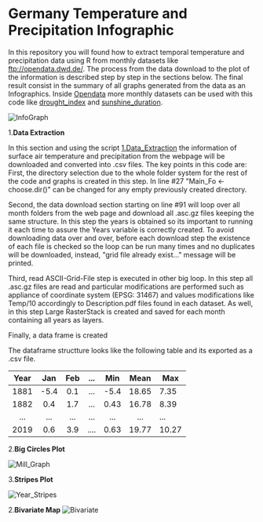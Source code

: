 # **Germany Temperature and Precipitation Infographic**
In this repository you will found how to extract temporal temperature and precipitation data using R from monthly datasets like ftp://opendata.dwd.de/. The process from the data download to the plot of the information is described step by step in the sections below. The final result consist in the summary of all graphs generated from the data as an Infographics. Inside [Opendata](ftp://opendata.dwd.de/climate_environment/CDC/grids_germany/) more monthly datasets can be used with this code like [drought_index](ftp://opendata.dwd.de/climate_environment/CDC/grids_germany/monthly/drought_index/) and [sunshine_duration](ftp://opendata.dwd.de/climate_environment/CDC/grids_germany/monthly/sunshine_duration/).

![InfoGraph](https://github.com/ajcastanedag/Germany_TP_infographic_MB2/blob/master/Graph_Sample/InfoGraph.png)

1.**Data Extraction**

In this section and using the script  [1.Data_Extraction](https://github.com/ajcastanedag/Germany_TP_infographic_MB2/blob/master/1.Data_Extraction.R) the information of surface air temperature and precipitation from the webpage will be  downloaded and converted into .csv files. The key points in this code are: First, the directory selection due to the whole folder system for the rest of the code and graphs is created in this step. In line #27 "Main_Fo <- choose.dir()" can be changed for any empty previously created directory. 

Second, the data download section starting on  line #91 will loop over all month folders from the web page and download all .asc.gz files keeping the same structure. In this step the years is obtained so its important to running it each time to assure the Years variable is correctly created. To avoid downloading data over and over, before each download step the existence of each file is checked so the loop can be run many times and  no duplicates will be downloaded, instead, "grid file already exist..." message will be printed.   

Third,  read ASCII-Grid-File step is executed in other big loop. In this step all .asc.gz files are read  and particular modifications are performed such as appliance of coordinate system (EPSG: 31467) and values modifications like Temp/10 accordingly to Description.pdf files found in each dataset. As well, in this step Large RasterStack is created and saved for each month containing all years as layers. 

Finally, a data frame is created 

The dataframe structture looks like the following table and its exported as a .csv file.

| Year | Jan  | Feb  | ...  | Min  | Mean  | Max   |
| :--: | :--: | :--: | :--: | :--: | :---: | ----- |
| 1881 | -5.4 | 0.1  | ...  | -5.4 | 18.65 | 7.35  |
| 1882 | 0.4  | 1.7  | ...  | 0.43 | 16.78 | 8.39  |
| ...  | ...  | ...  | ...  | ...  |  ...  | ...   |
| 2019 | 0.6  | 3.9  | .... | 0.63 | 19.77 | 10.27 |



2.**Big Circles Plot**

![Mill_Graph](https://github.com/ajcastanedag/Germany_TP_infographic_MB2/blob/master/Graph_Sample/Mill_Graph.png)

3.**Stripes Plot**

![Year_Stripes](https://github.com/ajcastanedag/Germany_TP_infographic_MB2/blob/master/Graph_Sample/Year_Stripes.png)

2.**Bivariate Map**
![Bivariate](https://github.com/ajcastanedag/Germany_TP_infographic_MB2/blob/master/Graph_Sample/Bivariate.png)




